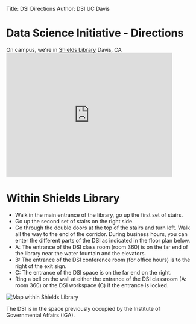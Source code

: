 Title: DSI Directions
Author: DSI UC Davis

<h1> Data Science Initiative - Directions</h1>
On campus, we're in 
<a href="http://campusmap.ucdavis.edu/?b=114">Shields Library</a> Davis, CA

<iframe src="https://www.google.com/maps/embed?pb=!1m18!1m12!1m3!1d3120.7460385250097!2d-121.75171468430814!3d38.539621975557765!2m3!1f0!2f0!3f0!3m2!1i1024!2i768!4f13.1!3m3!1m2!1s0x8085296c4b59259d%3A0x7b5367caeba5025b!2sShields+Library!5e0!3m2!1sen!2sus!4v1473352443116" width="440" height="330" frameborder="0" style="border:0" allowfullscreen></iframe>

<h1>Within Shields Library</h1>

* Walk in the main entrance of the library, go up the first set of stairs.
* Go up the second set of stairs on the right side.
* Go through the double doors at the top of the stairs and turn left.
Walk all the way to the end of the corridor.
During business hours, you can enter the different parts of the DSI as
indicated in the floor plan below. 
* A: The entrance of the DSI class room (room 360) is on the far end of the 
library near the water fountain and the elevators. 
* B: The entrance of the DSI conference room (for office hours) is to the
right of the exit sign. 
*  C: The entrance of the DSI space is on the far end on the right. 
* Ring a bell on the wall at either the entrance of the DSI classroom (A: room 360) or 
the DSI workspace (C) if the entrance is locked. 

![Map within Shields Library]({filename}../images/map-shields-3.png)

The DSI is in the space previously occupied by the Institute of Governmental Affairs (IGA).
